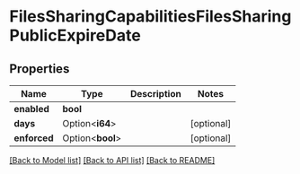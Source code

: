 # FilesSharingCapabilitiesFilesSharingPublicExpireDate

## Properties

Name | Type | Description | Notes
------------ | ------------- | ------------- | -------------
**enabled** | **bool** |  | 
**days** | Option<**i64**> |  | [optional]
**enforced** | Option<**bool**> |  | [optional]

[[Back to Model list]](../README.md#documentation-for-models) [[Back to API list]](../README.md#documentation-for-api-endpoints) [[Back to README]](../README.md)


